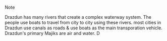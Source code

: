 
> [!note]
> Drazdun has many rivers that create a complex waterway system. The people use boats to travel from city to city using these rivers. most cities in Drazdun use canals as roads & use boats as the main transporation vehicle. Drazdun's primary Majiks are air and water. D